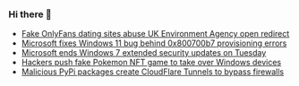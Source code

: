 ### Hi there 👋

<!--START_SECTION:feed-->
* [Fake OnlyFans dating sites abuse UK Environment Agency open redirect](https://www.bleepingcomputer.com/news/security/fake-onlyfans-dating-sites-abuse-uk-environment-agency-open-redirect/)
* [Microsoft fixes Windows 11 bug behind 0x800700b7 provisioning errors](https://www.bleepingcomputer.com/news/microsoft/microsoft-fixes-windows-11-bug-behind-0x800700b7-provisioning-errors/)
* [Microsoft ends Windows 7 extended security updates on Tuesday](https://www.bleepingcomputer.com/news/microsoft/microsoft-ends-windows-7-extended-security-updates-on-tuesday/)
* [Hackers push fake Pokemon NFT game to take over Windows devices](https://www.bleepingcomputer.com/news/security/hackers-push-fake-pokemon-nft-game-to-take-over-windows-devices/)
* [Malicious PyPi packages create CloudFlare Tunnels to bypass firewalls](https://www.bleepingcomputer.com/news/security/malicious-pypi-packages-create-cloudflare-tunnels-to-bypass-firewalls/)
<!--END_SECTION:feed-->

<!--
**frankenk/frankenk** is a ✨ _special_ ✨ repository because its `README.md` (this file) appears on your GitHub profile.

Here are some ideas to get you started:

- 🔭 I’m currently working on ...
- 🌱 I’m currently learning ...
- 👯 I’m looking to collaborate on ...
- 🤔 I’m looking for help with ...
- 💬 Ask me about ...
- 📫 How to reach me: ...
- 😄 Pronouns: ...
- ⚡ Fun fact: ...
-->




